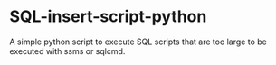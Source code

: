 # SQL-insert-script-python
A simple python script to execute SQL scripts that are too large to be executed with ssms or sqlcmd.
